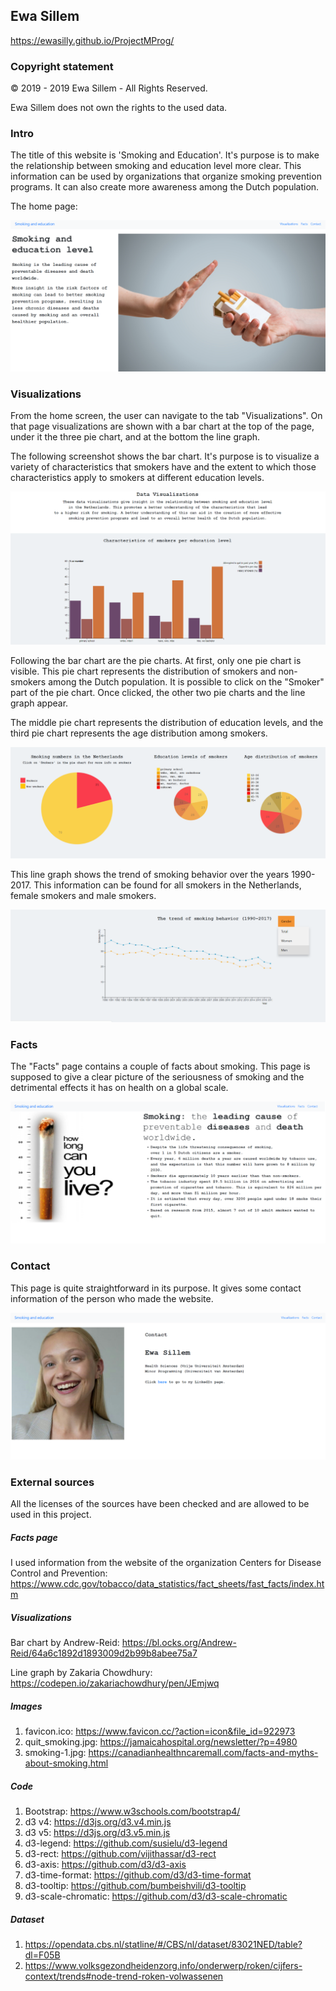 ## Ewa Sillem
 https://ewasilly.github.io/ProjectMProg/

 ### Copyright statement

 © 2019 - 2019 Ewa Sillem - All Rights Reserved.
 
 Ewa Sillem does not own the rights to the used data.

### Intro
The title of this website is 'Smoking and Education'. It's purpose is to make the relationship between smoking and education level more clear. This information can be used by organizations that organize smoking prevention programs. It can also create more awareness among the Dutch population.

The home page:

![alt text](doc/home.PNG)

### Visualizations
From the home screen, the user can navigate to the tab "Visualizations". On that page visualizations are shown with a bar chart at the top of the page, under it the three pie chart, and at the bottom the line graph.

The following screenshot shows the bar chart. It's purpose is to visualize a variety of characteristics that smokers have and the extent to which those characteristics apply to smokers at different education levels.

![alt text](doc/bar.PNG)

Following the bar chart are the pie charts. At first, only one pie chart is visible. This pie chart represents the distribution of smokers and non-smokers among the Dutch population. It is possible to click on the "Smoker" part of the pie chart. Once clicked, the other two pie charts and the line graph appear.

The middle pie chart represents the distribution of education levels, and the third pie chart represents the age distribution among smokers.

![alt text](doc/pie-charts.PNG)

This line graph shows the trend of smoking behavior over the years 1990-2017. This information can be found for all smokers in the Netherlands, female smokers and male smokers.  

![alt text](doc/line.PNG)


### Facts
The "Facts" page contains a couple of facts about smoking. This page is supposed to give a clear picture of the seriousness of smoking and the detrimental effects it has on health on a global scale.

![alt text](doc/facts.PNG)

### Contact
This page is quite straightforward in its purpose. It gives some contact information of the person who made the website.

![alt text](doc/contact.PNG)


### External sources

All the licenses of the sources have been checked and are allowed to be used in this project.

##### Facts page
I used information from the website of the organization Centers for Disease Control and Prevention:  https://www.cdc.gov/tobacco/data_statistics/fact_sheets/fast_facts/index.htm

##### Visualizations
Bar chart by Andrew-Reid: https://bl.ocks.org/Andrew-Reid/64a6c1892d1893009d2b99b8abee75a7

Line graph by Zakaria Chowdhury:
https://codepen.io/zakariachowdhury/pen/JEmjwq

##### Images
1. favicon.ico: https://www.favicon.cc/?action=icon&file_id=922973
2. quit_smoking.jpg: https://jamaicahospital.org/newsletter/?p=4980
3. smoking-1.jpg: https://canadianhealthncaremall.com/facts-and-myths-about-smoking.html

##### Code
1. Bootstrap: https://www.w3schools.com/bootstrap4/
2. d3 v4: https://d3js.org/d3.v4.min.js
3. d3 v5: https://d3js.org/d3.v5.min.js
4. d3-legend: https://github.com/susielu/d3-legend
5. d3-rect: https://github.com/vijithassar/d3-rect
6. d3-axis: https://github.com/d3/d3-axis
7. d3-time-format: https://github.com/d3/d3-time-format
8. d3-tooltip: https://github.com/bumbeishvili/d3-tooltip
9. d3-scale-chromatic: https://github.com/d3/d3-scale-chromatic

##### Dataset
1. https://opendata.cbs.nl/statline/#/CBS/nl/dataset/83021NED/table?dl=F05B
2. https://www.volksgezondheidenzorg.info/onderwerp/roken/cijfers-context/trends#node-trend-roken-volwassenen
